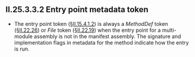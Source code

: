 ## II.25.3.3.2 Entry point metadata token

 * The entry point token (§[II.15.4.1.2](ii.15.4.1.2-the-entrypoint-directive.md)) is always a _MethodDef_ token (§[II.22.26](ii.22.26-methoddef-0x06.md)) or _File_ token (§[II.22.19](ii.22.19-file-0x26.md)) when the entry point for a multi-module assembly is not in the manifest assembly. The signature and implementation flags in metadata for the method indicate how the entry is run.
